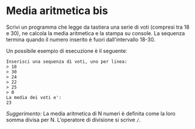 # Media aritmetica bis

Scrivi un programma che legge da tastiera una serie di voti (compresi tra 18 e 30), ne calcola la media aritmetica e la stampa su console.
La sequenza termina quando il numero inserito è fuori dall'intervallo 18-30.

Un possibile esempio di esecuzione è il seguente:
```
Inserisci una sequenza di voti, uno per linea:
> 18
> 30
> 24
> 22
> 25
> 0
La media dei voti e':
23
```

*Suggerimento:* 
La media aritmetica di N numeri è definita come la loro somma divisa per N. 
L'operatore di divisione si scrive `/`.
